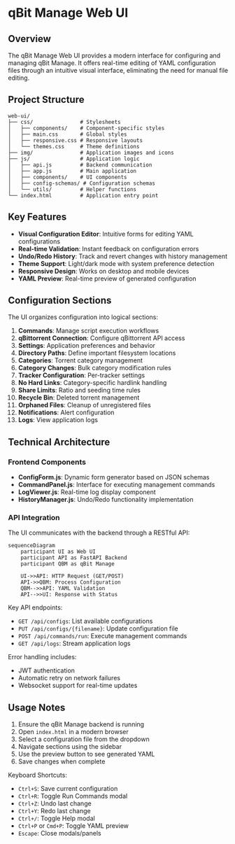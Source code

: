 # qBit Manage Web UI

## Overview
The qBit Manage Web UI provides a modern interface for configuring and managing qBit Manage. It offers real-time editing of YAML configuration files through an intuitive visual interface, eliminating the need for manual file editing.

## Project Structure
```
web-ui/
├── css/               # Stylesheets
│   ├── components/    # Component-specific styles
│   ├── main.css       # Global styles
│   ├── responsive.css # Responsive layouts
│   └── themes.css     # Theme definitions
├── img/               # Application images and icons
├── js/                # Application logic
│   ├── api.js         # Backend communication
│   ├── app.js         # Main application
│   ├── components/    # UI components
│   ├── config-schemas/ # Configuration schemas
│   └── utils/         # Helper functions
└── index.html         # Application entry point
```

## Key Features
- **Visual Configuration Editor**: Intuitive forms for editing YAML configurations
- **Real-time Validation**: Instant feedback on configuration errors
- **Undo/Redo History**: Track and revert changes with history management
- **Theme Support**: Light/dark mode with system preference detection
- **Responsive Design**: Works on desktop and mobile devices
- **YAML Preview**: Real-time preview of generated configuration

## Configuration Sections
The UI organizes configuration into logical sections:
1. **Commands**: Manage script execution workflows
2. **qBittorrent Connection**: Configure qBittorrent API access
3. **Settings**: Application preferences and behavior
4. **Directory Paths**: Define important filesystem locations
5. **Categories**: Torrent category management
6. **Category Changes**: Bulk category modification rules
7. **Tracker Configuration**: Per-tracker settings
8. **No Hard Links**: Category-specific hardlink handling
9. **Share Limits**: Ratio and seeding time rules
10. **Recycle Bin**: Deleted torrent management
11. **Orphaned Files**: Cleanup of unregistered files
12. **Notifications**: Alert configuration
13. **Logs**: View application logs

## Technical Architecture

### Frontend Components
- **ConfigForm.js**: Dynamic form generator based on JSON schemas
- **CommandPanel.js**: Interface for executing management commands
- **LogViewer.js**: Real-time log display component
- **HistoryManager.js**: Undo/Redo functionality implementation

### API Integration
The UI communicates with the backend through a RESTful API:

```mermaid
sequenceDiagram
    participant UI as Web UI
    participant API as FastAPI Backend
    participant QBM as qBit Manage

    UI->>API: HTTP Request (GET/POST)
    API->>QBM: Process Configuration
    QBM-->>API: YAML Validation
    API-->>UI: Response with Status
```

Key API endpoints:
- `GET /api/configs`: List available configurations
- `PUT /api/configs/{filename}`: Update configuration file
- `POST /api/commands/run`: Execute management commands
- `GET /api/logs`: Stream application logs

Error handling includes:
- JWT authentication
- Automatic retry on network failures
- Websocket support for real-time updates

## Usage Notes
1. Ensure the qBit Manage backend is running
2. Open `index.html` in a modern browser
3. Select a configuration file from the dropdown
4. Navigate sections using the sidebar
5. Use the preview button to see generated YAML
6. Save changes when complete

Keyboard Shortcuts:
- `Ctrl+S`: Save current configuration
- `Ctrl+R`: Toggle Run Commands modal
- `Ctrl+Z`: Undo last change
- `Ctrl+Y`: Redo last change
- `Ctrl+/`: Toggle Help modal
- `Ctrl+P` or `Cmd+P`: Toggle YAML preview
- `Escape`: Close modals/panels
